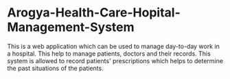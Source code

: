 # Arogya-Health-Care-Hopital-Management-System

This is a web application which can be used to manage day-to-day work in a hospital. This help to manage patients, doctors and their records. This system is allowed to record patients' prescriptions which helps to determine the past situations of the patients.
